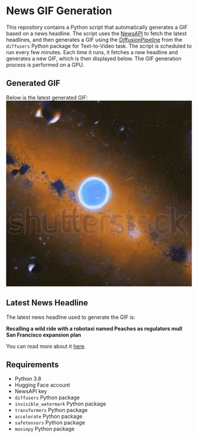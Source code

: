 # News GIF Generation
This repository contains a Python script that automatically generates a GIF based on a news headline. The script uses the [NewsAPI](https://newsapi.org/) to fetch the latest headlines, and then generates a GIF using the [DiffusionPipeline](https://github.com/huggingface/diffusers) from the `diffusers` Python package for Text-to-Video task.
The script is scheduled to run every few minutes. Each time it runs, it fetches a new headline and generates a new GIF, which is then displayed below. The GIF generation process is performed on a GPU.

## Generated GIF
Below is the latest generated GIF:
![Generated GIF](output.gif?raw=true&v=1691364836)

## Latest News Headline
The latest news headline used to generate the GIF is:

**Recalling a wild ride with a robotaxi named Peaches as regulators mull San Francisco expansion plan**

You can read more about it [here](https://apnews.com/article/selfdriving-cars-taxi-robotaxis-cruise-waymo-b09b2ebd5d130d48154e5f4b27f6f358).

## Requirements
- Python 3.8
- Hugging Face account
- NewsAPI key
- `diffusers` Python package
- `invisible_watermark` Python package
- `transformers` Python package
- `accelerate` Python package
- `safetensors` Python package
- `moviepy` Python package
